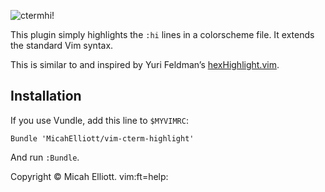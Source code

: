 ![ctermhi!](https://raw.githubusercontent.com/MicahElliott/vim-cterm-highlight/master/ctermhi.jpg)

This plugin simply highlights the `:hi` lines in a colorscheme file. It
extends the standard Vim syntax.

This is similar to and inspired by Yuri Feldman’s
[hexHighlight.vim](https://github.com/vim-scripts/hexHighlight.vim).

## Installation

If you use Vundle, add this line to `$MYVIMRC`:

    Bundle 'MicahElliott/vim-cterm-highlight'

And run `:Bundle`.

Copyright © Micah Elliott. vim:ft=help:
